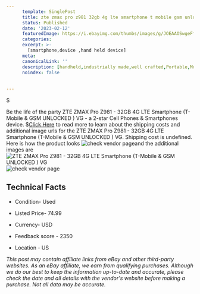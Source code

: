 ```yaml
---
      template: SinglePost
      title: zte zmax pro z981 32gb 4g lte smartphone t mobile gsm unlocked vg
      status: Published
      date: '2023-02-12'
      featuredImage: https://i.ebayimg.com/thumbs/images/g/JOEAAOSwgeFfBN7k/s-l225.jpg
      categories: 
      excerpt: >-
        [smartphone,device ,hand held device]
      meta:
      canonicalLink: ''
      description: [handheld,industrially made,well crafted,Portable,Mobile,Compact,Convenient,Lightweight,Maneuverable,Man-portable,Miniature,Carriable,Hand-held,Light,Holdable,Transportable,Mobile device,Pocket-sized,On-the-go,Wireless,Cordless,Compact size,Convenient size, smartphone,device ,hand held device]
      noindex: false
      
        
---
```

$

Be the life of the party ZTE ZMAX Pro Z981 - 32GB 4G LTE Smartphone (T-Mobile & GSM UNLOCKED ) VG - a 2-star Cell Phones & Smartphones device.
$[Click Here](https://www.ebay.com/itm/324222356627?hash=item4b7d288c93%3Ag%3AJOEAAOSwgeFfBN7k&mkevt=1&mkcid=1&mkrid=711-53200-19255-0&campid=%253CePNCampaignId%253E&customid=%253CreferenceId%253E&toolid=10049) to read more to learn about the shipping costs and additional image urls for the ZTE ZMAX Pro Z981 - 32GB 4G LTE Smartphone (T-Mobile & GSM UNLOCKED ) VG. Shipping cost is undefined. Here is how the product looks ![check vendor page](https://i.ebayimg.com/thumbs/images/g/JOEAAOSwgeFfBN7k/s-l225.jpg)and the additional images are![ZTE ZMAX Pro Z981 - 32GB 4G LTE Smartphone (T-Mobile & GSM UNLOCKED ) VG](https://i.ebayimg.com/images/g/JOEAAOSwgeFfBN7k/s-l960.jpg)![check vendor page](https://origin-galleryplus.ebayimg.com/ws/web/324222356627_2_0_1/225x225.jpg,https://origin-galleryplus.ebayimg.com/ws/web/324222356627_3_0_1/225x225.jpg,https://origin-galleryplus.ebayimg.com/ws/web/324222356627_4_0_1/225x225.jpg,https://origin-galleryplus.ebayimg.com/ws/web/324222356627_5_0_1/225x225.jpg,https://origin-galleryplus.ebayimg.com/ws/web/324222356627_6_0_1/225x225.jpg,https://origin-galleryplus.ebayimg.com/ws/web/324222356627_7_0_1/225x225.jpg,https://origin-galleryplus.ebayimg.com/ws/web/324222356627_8_0_1/225x225.jpg,https://origin-galleryplus.ebayimg.com/ws/web/324222356627_9_0_1/225x225.jpg)



 ## Technical Facts 



     
      

 - Condition- Used 


      

 - Listed Price- 74.99 


      

 - Currency- USD 


      

 - Feedback score - 2350 


      

 - Location - US 


      
      

 *_This post may contain affiliate links from eBay and other third-party websites. As an eBay affiliate, we earn from qualifying purchases. Although we do our best to keep the information up-to-date and accurate, please check the date and all details with the vendor's website before making a purchase. Not all data may be accurate._*






